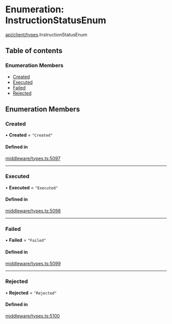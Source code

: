 # Enumeration: InstructionStatusEnum

[api/client/types](../wiki/api.client.types).InstructionStatusEnum

## Table of contents

### Enumeration Members

- [Created](../wiki/api.client.types.InstructionStatusEnum#created)
- [Executed](../wiki/api.client.types.InstructionStatusEnum#executed)
- [Failed](../wiki/api.client.types.InstructionStatusEnum#failed)
- [Rejected](../wiki/api.client.types.InstructionStatusEnum#rejected)

## Enumeration Members

### Created

• **Created** = ``"Created"``

#### Defined in

[middleware/types.ts:5097](https://github.com/PolymeshAssociation/polymesh-sdk/blob/8a9e72221/src/middleware/types.ts#L5097)

___

### Executed

• **Executed** = ``"Executed"``

#### Defined in

[middleware/types.ts:5098](https://github.com/PolymeshAssociation/polymesh-sdk/blob/8a9e72221/src/middleware/types.ts#L5098)

___

### Failed

• **Failed** = ``"Failed"``

#### Defined in

[middleware/types.ts:5099](https://github.com/PolymeshAssociation/polymesh-sdk/blob/8a9e72221/src/middleware/types.ts#L5099)

___

### Rejected

• **Rejected** = ``"Rejected"``

#### Defined in

[middleware/types.ts:5100](https://github.com/PolymeshAssociation/polymesh-sdk/blob/8a9e72221/src/middleware/types.ts#L5100)
